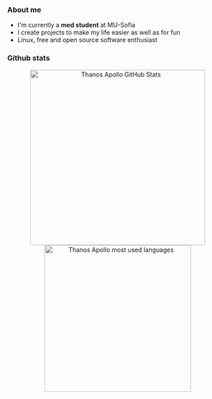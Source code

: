 

### About me 
+ I'm currently a **med student** at MU-Sofia
+ I create projects to make my life easier as well as for fun
+ Linux, free and open source software enthusiast


### Github stats
<p align="center">

<img align="center" width="400" alt="Thanos Apollo GitHub Stats" src="https://github-readme-stats.vercel.app/api?username=ThanosApollo&show_icons=true&hide_border=true&theme=gotham" />

<img align="center" width="335" alt="Thanos Apollo most used languages"  src="https://github-readme-stats.vercel.app/api/top-langs/?username=ThanosApollo&hide=cmake,css,html&langs_count=6&hide_border=true&layout=compact&theme=gotham" />

</p>

